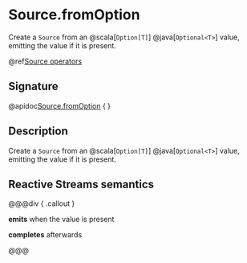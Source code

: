 # Source.fromOption

Create a `Source` from an @scala[`Option[T]`] @java[`Optional<T>`] value, emitting the value if it is present.

@ref[Source operators](../index.md#source-operators)


## Signature

@apidoc[Source.fromOption](Source$) { }


## Description

Create a `Source` from an @scala[`Option[T]`] @java[`Optional<T>`] value, emitting the value if it is present.

## Reactive Streams semantics

@@@div { .callout }

**emits** when the value is present

**completes** afterwards

@@@

